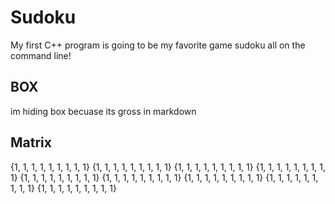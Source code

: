# Sudoku

My first C++ program is going to be my favorite game sudoku all on the command line!

## BOX

im hiding box becuase its gross in markdown

<!-- 
┏━━━┯━━━┯━━━┳━━━┯━━━┯━━━┳━━━┯━━━┯━━━┓
┃ 1 │ 1 │ 1 ┃ 1 │ 1 │ 1 ┃ 1 │ 1 │ 1 ┃
┠───┼───┼───╂───┼───┼───╂───┼───┼───┫
┃ 1 │ 1 │ 1 ┃ 1 │ 1 │ 1 ┃ 1 │ 1 │ 1 ┃
┠───┼───┼───╂───┼───┼───╂───┼───┼───┫
┃ 1 │ 1 │ 1 ┃ 1 │ 1 │ 1 ┃ 1 │ 1 │ 1 ┃
┣━━━━━━━━━━━╋━━━━━━━━━━━╋━━━━━━━━━━━┫
┃ 1 │ 1 │ 1 ┃ 1 │ 1 │ 1 ┃ 1 │ 1 │ 1 ┃
┠───┼───┼───╂───┼───┼───╂───┼───┼───┫
┃ 1 │ 1 │ 1 ┃ 1 │ 1 │ 1 ┃ 1 │ 1 │ 1 ┃
┠───┼───┼───╂───┼───┼───╂───┼───┼───┫
┃ 1 │ 1 │ 1 ┃ 1 │ 1 │ 1 ┃ 1 │ 1 │ 1 ┃
┣━━━━━━━━━━━╋━━━━━━━━━━━╋━━━━━━━━━━━┫
┃ 1 │ 1 │ 1 ┃ 1 │ 1 │ 1 ┃ 1 │ 1 │ 1 ┃
┠───┼───┼───╂───┼───┼───╂───┼───┼───┫
┃ 1 │ 1 │ 1 ┃ 1 │ 1 │ 1 ┃ 1 │ 1 │ 1 ┃
┠───┼───┼───╂───┼───┼───╂───┼───┼───┫
┃ 1 │ 1 │ 1 ┃ 1 │ 1 │ 1 ┃ 1 │ 1 │ 1 ┃
┗━━━━━━━━━━━┻━━━━━━━━━━━┻━━━━━━━━━━━┛ -->

## Matrix

{1, 1, 1, 1, 1, 1, 1, 1, 1}
{1, 1, 1, 1, 1, 1, 1, 1, 1}
{1, 1, 1, 1, 1, 1, 1, 1, 1}
{1, 1, 1, 1, 1, 1, 1, 1, 1}
{1, 1, 1, 1, 1, 1, 1, 1, 1}
{1, 1, 1, 1, 1, 1, 1, 1, 1}
{1, 1, 1, 1, 1, 1, 1, 1, 1}
{1, 1, 1, 1, 1, 1, 1, 1, 1}
{1, 1, 1, 1, 1, 1, 1, 1, 1}
